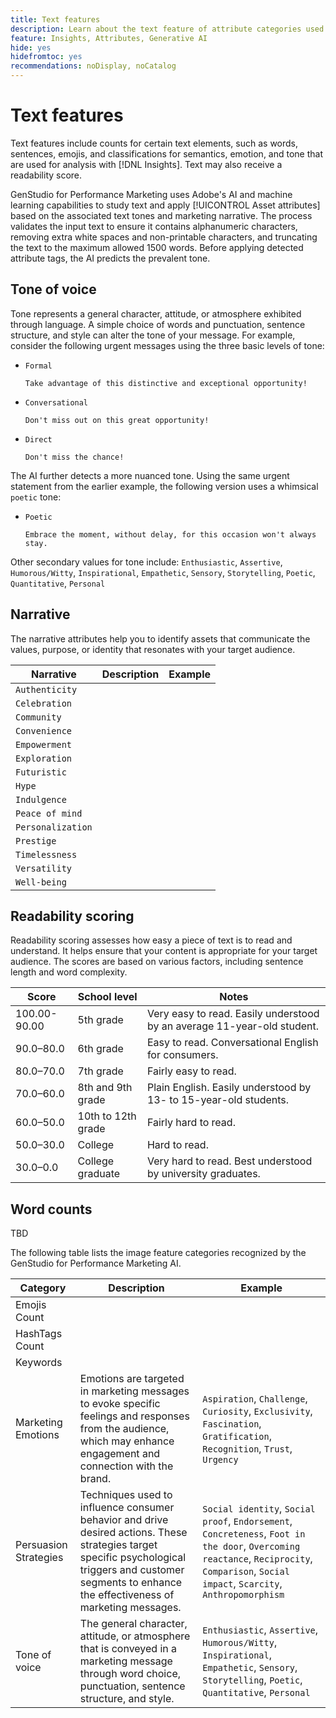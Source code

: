 ```yaml
---
title: Text features
description: Learn about the text feature of attribute categories used in GenStudio for Performance Marketing.
feature: Insights, Attributes, Generative AI
hide: yes
hidefromtoc: yes
recommendations: noDisplay, noCatalog
---
```

# Text features

Text features include counts for certain text elements, such as words, sentences, emojis, and classifications for semantics, emotion, and tone that are used for analysis with [!DNL Insights]. Text may also receive a readability score.

GenStudio for Performance Marketing uses Adobe's AI and machine learning capabilities to study text and apply [!UICONTROL Asset attributes] based on the associated text tones and marketing narrative. The process validates the input text to ensure it contains alphanumeric characters, removing extra white spaces and non-printable characters, and truncating the text to the maximum allowed 1500 words. Before applying detected attribute tags, the AI predicts the prevalent tone.

## Tone of voice

Tone represents a general character, attitude, or atmosphere exhibited through language. A simple choice of words and punctuation, sentence structure, and style can alter the tone of your message. For example, consider the following urgent messages using the three basic levels of tone:

- `Formal`

   ```
   Take advantage of this distinctive and exceptional opportunity!
   ```

- `Conversational`

   ```
   Don't miss out on this great opportunity!
   ```

- `Direct`

   ```
   Don't miss the chance!
   ```

The AI further detects a more nuanced tone. Using the same urgent statement from the earlier example, the following version uses a whimsical `poetic` tone:

- `Poetic`

   ```
   Embrace the moment, without delay, for this occasion won't always stay.
   ```

Other secondary values for tone include: `Enthusiastic`, `Assertive`, `Humorous/Witty`, `Inspirational`, `Empathetic`, `Sensory`, `Storytelling`, `Poetic`, `Quantitative`, `Personal`

## Narrative

The narrative attributes help you to identify assets that communicate the values, purpose, or identity that resonates with your target audience.

| Narrative         | Description | Example |
| ----------------- | ----------- | ------- |
| `Authenticity`    |             |         |
| `Celebration`     |             |         |
| `Community`       |             |         |
| `Convenience`     |             |         |
| `Empowerment`     |             |         |
| `Exploration`     |             |         |
| `Futuristic`      |             |         |
| `Hype`            |             |         |
| `Indulgence`      |             |         |
| `Peace of mind`   |             |         |
| `Personalization` |             |         |
| `Prestige`        |             |         |
| `Timelessness`    |             |         |
| `Versatility`     |             |         |
| `Well-being`      |             |         |

## Readability scoring

Readability scoring assesses how easy a piece of text is to read and understand. It helps ensure that your content is appropriate for your target audience. The scores are based on various factors, including sentence length and word complexity.

| Score       | School level       | Notes                                                                     |
| ----------- | ------------------ | ------------------------------------------------------------------------- |
| 100.00-90.00| 5th grade          | Very easy to read. Easily understood by an average 11-year-old student.   |
| 90.0–80.0   | 6th grade          | Easy to read. Conversational English for consumers.                       |
| 80.0–70.0   | 7th grade          | Fairly easy to read.                                                      |
| 70.0–60.0   | 8th and 9th grade  | Plain English. Easily understood by 13- to 15-year-old students.          |
| 60.0–50.0   | 10th to 12th grade | Fairly hard to read.                                                      |
| 50.0–30.0   | College            | Hard to read.                                                             |
| 30.0–0.0    | College graduate   | Very hard to read. Best understood by university graduates.               |

## Word counts

TBD

The following table lists the image feature categories recognized by the GenStudio for Performance Marketing AI.

| Category             | Description   | Example               |
| -------------------- | ------------- | --------------------- |
| Emojis Count         |             |        |
| HashTags Count       |             |        |
| Keywords             |             |        |
| Marketing Emotions   | Emotions are targeted in marketing messages to evoke specific feelings and responses from the audience, which may enhance engagement and connection with the brand. | `Aspiration`, `Challenge`, `Curiosity`, `Exclusivity`, `Fascination`, `Gratification`, `Recognition`, `Trust`, `Urgency` |
| Persuasion Strategies | Techniques used to influence consumer behavior and drive desired actions. These strategies target specific psychological triggers and customer segments to enhance the effectiveness of marketing messages. | `Social identity`, `Social proof`, `Endorsement`, `Concreteness`, `Foot in the door`, `Overcoming reactance`, `Reciprocity`, `Comparison`, `Social impact`, `Scarcity`, `Anthropomorphism` |
| Tone of voice   | The general character, attitude, or atmosphere that is conveyed in a marketing message through word choice, punctuation, sentence structure, and style. | `Enthusiastic`, `Assertive`, `Humorous/Witty`, `Inspirational`, `Empathetic`, `Sensory`, `Storytelling`, `Poetic`, `Quantitative`, `Personal` |
